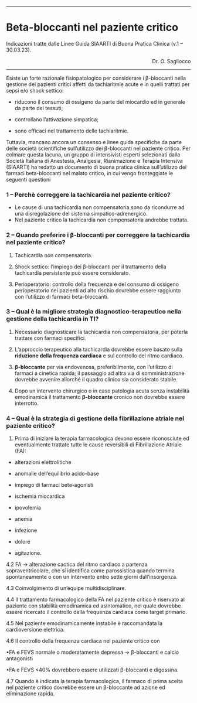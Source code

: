 
---

# Beta-bloccanti nel paziente critico


Indicazioni tratte dalle Linee Guida SIAARTI di Buona Pratica Clinica (v.1 – 30.03.23).

<div style="text-align: right"> Dr. O. Sagliocco </div>

---


 
Esiste un forte razionale fisiopatologico per considerare i β-bloccanti nella gestione dei pazienti critici affetti da tachiaritmie acute e in quelli trattati per sepsi e/o shock settico:

- riducono il consumo di ossigeno da parte del miocardio ed in generale da parte dei tessuti; 

- controllano l’attivazione simpatica; 

- sono efficaci nel trattamento delle tachiaritmie. 

Tuttavia, mancano ancora un consenso e linee guida specifiche da parte delle società scientifiche sull’utilizzo dei β-bloccanti nel paziente critico. Per colmare questa lacuna, un gruppo di intensivisti esperti selezionati dalla Società Italiana di Anestesia, Analgesia, Rianimazione e Terapia Intensiva (SIAARTI) ha redatto un documento di buona pratica clinica sull’utilizzo dei farmaci beta-bloccanti nel malato critico, in cui vengo fronteggiate le seguenti questioni

### 1 – Perchè correggere la tachicardia nel paziente critico?

- Le cause di una tachicardia non compensatoria sono da ricondurre ad una disregolazione del sistema simpatico-adrenergico.
- Nel paziente critico la tachicardia non compensatoria andrebbe trattata.


### 2 – Quando preferire i β-bloccanti per correggere la tachicardia nel paziente critico?

1. Tachicardia non compensatoria.

2. Shock settico: l’impiego dei β-bloccanti per il trattamento della tachicardia persistente può essere considerato.

3. Perioperatorio: controllo della frequenza e del consumo di ossigeno perioperatorio nei pazienti ad alto rischio dovrebbe essere raggiunto con l’utilizzo di farmaci beta-bloccanti.

### 3 – Qual è la migliore strategia diagnostico-terapeutico nella gestione della tachicardia in TI?

1. Necessario diagnosticare la tachicardia non compensatoria, per poterla trattare con farmaci specifici.
2. L’approccio terapeutico alla tachicardia dovrebbe essere basato sulla <b>riduzione della frequenza cardiaca</b> e sul controllo del ritmo cardiaco.

3. <b>β-bloccante</b> per via endovenosa, preferibilmente, con l’utilizzo di farmaci a cinetica rapida; il passaggio ad altra via di somministrazione dovrebbe avvenire allorché il quadro clinico sia considerato stabile.

4. Dopo un intervento chirurgico o in caso patologia acuta senza instabilità emodinamica il trattamento <b>β-bloccante</b> cronico non dovrebbe essere interrotto.

### 4 – Qual è la strategia di gestione della fibrillazione atriale nel paziente critico?

1. Prima di iniziare la terapia farmacologica devono essere riconosciute ed eventualmente trattate tutte le cause reversibili di Fibrillazione Atriale (FA):

- alterazioni elettrolitiche 

- anomalie dell’equilibrio acido-base 

- impiego di farmaci beta-agonisti 

- ischemia miocardica 

- ipovolemia 

- anemia 

- infezione 

- dolore 

- agitazione. 

4.2 FA → alterazione caotica del ritmo cardiaco a partenza sopraventricolare, che si identifica come parossistica quando termina spontaneamente o con un intervento entro sette giorni dall’insorgenza.

4.3 Coinvolgimento di un’équipe multidisciplinare.

4.4 Il trattamento farmacologico della FA nel paziente critico è riservato al paziente con stabilità emodinamica ed asintomatico, nel quale dovrebbe essere ricercato il controllo della frequenza cardiaca come target primario.

4.5 Nel paziente emodinamicamente instabile è raccomandata la cardioversione elettrica.

4.6 Il controllo della frequenza cardiaca nel paziente critico con

•FA e FEVS normale o moderatamente depressa →  β-bloccanti e calcio antagonisti  

•FA e FEVS <40% dovrebbero essere utilizzati β-bloccanti e digossina. 

4.7 Quando è indicata la terapia farmacologica, il farmaco di prima scelta nel paziente critico dovrebbe essere un β-bloccante ad azione ed eliminazione rapida.